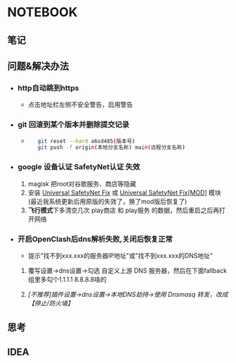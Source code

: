 # NOTEBOOK

## 笔记

## 问题&解决办法  

- ###  http自动跳到https  
     - 点击地址栏左侧不安全警告，启用警告
- ###  git 回滚到某个版本并删除提交记录  
     - ```bash
          git reset --hard a6sd485(版本号)
          git push -f origin(本地分支名称) main(远程分支名称)
       ```
- ###  google 设备认证 SafetyNet认证 失效
     1. magisk 把root对谷歌服务、商店等隐藏
     2. 安装 [Universal SafetyNet Fix](https://github.com/kdrag0n/safetynet-fix) 或 [Universal SafetyNet Fix[MOD]](https://github.com/Displax/safetynet-fix) 模块(最近我系统更新后用原版的失效了，换了mod版后恢复了)
     3. **飞行模式**下多清空几次 play商店 和 play服务 的数据，然后重启之后再打开网络
- ###  开启OpenClash后dns解析失败,关闭后恢复正常
     - 提示"找不到xxx.xxx的服务器IP地址"或"找不到xxx.xxx的DNS地址"
     1. 覆写设置→dns设置→勾选 自定义上游 DNS 服务器，然后在下面fallback组里多勾个1.1.1.1 8.8.8.8啥的

     2. _[不推荐]插件设置→dns设置→本地DNS劫持→使用 Dnsmasq 转发，改成【停止/防火墙】_

## 思考

## IDEA
